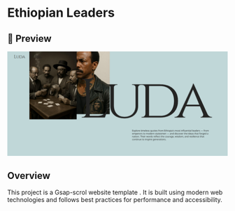 # Ethiopian Leaders

## 📸 Preview

![Portfolio Screenshot](public/Screen.png)

## Overview

This project is a Gsap-scrol website template . It is built using modern web technologies and follows best practices for performance and accessibility.
